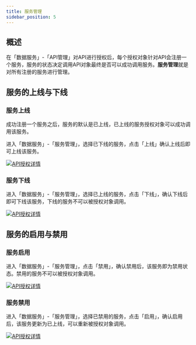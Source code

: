 ```yaml
---
title: 服务管理
sidebar_position: 5
---
```

## 概述

在「数据服务」-「API管理」对API进行授权后，每个授权对象针对API会注册一个服务，服务的状态决定调用API对象最终是否可以成功调用服务。**服务管理**就是对所有注册的服务进行管理。

## 服务的上线与下线

### 服务上线

成功注册一个服务之后，服务的默认是已上线，已上线的服务授权对象可以成功调用该服务。

进入「数据服务」-「服务管理」，选择已下线的服务，点击「上线」确认上线后即可上线该服务。

[ ![API授权详情](https://uniplore-docs.oss-cn-chengdu.aliyuncs.com/datastudio/data-service/service-manage/service-online.png) ](https://uniplore-docs.oss-cn-chengdu.aliyuncs.com/datastudio/data-service/service-manage/service-online.png)

### 服务下线

进入「数据服务」-「服务管理」，选择已上线的服务，点击「下线」，确认下线后即可下线该服务，下线的服务不可以被授权对象调用。

[ ![API授权详情](https://uniplore-docs.oss-cn-chengdu.aliyuncs.com/datastudio/data-service/service-manage/service-offline.png) ](https://uniplore-docs.oss-cn-chengdu.aliyuncs.com/datastudio/data-service/service-manage/service-offline.png)

## 服务的启用与禁用

### 服务启用

进入「数据服务」-「服务管理」，点击「禁用」，确认禁用后，该服务即为禁用状态。禁用的服务不可以被授权对象调用。

[ ![API授权详情](https://uniplore-docs.oss-cn-chengdu.aliyuncs.com/datastudio/data-service/service-manage/service-enable.png) ](https://uniplore-docs.oss-cn-chengdu.aliyuncs.com/datastudio/data-service/service-manage/service-enable.png)

### 服务禁用

进入「数据服务」-「服务管理」，选择已禁用的服务，点击「启用」，确认启用后，该服务更新为已上线，可以重新被授权对象调用。

[ ![API授权详情](https://uniplore-docs.oss-cn-chengdu.aliyuncs.com/datastudio/data-service/service-manage/service-disable.png) ](https://uniplore-docs.oss-cn-chengdu.aliyuncs.com/datastudio/data-service/service-manage/service-disable.png)
